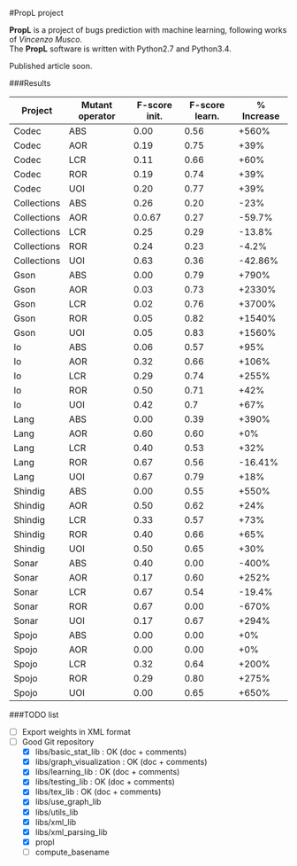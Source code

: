 #PropL project

**PropL** is a project of bugs prediction with machine learning, following works of *Vincenzo Musco*.  
The **PropL** software is written with Python2.7 and Python3.4.

Published article soon.

###Results

| Project     | Mutant operator | F-score init. | F-score learn. | \% Increase |
|-------------|-----------------|---------------|----------------|-------------|
| Codec       | ABS             | 0.00          | 0.56           | +560\%      |
| Codec       | AOR             | 0.19          | 0.75           | +39\%       |
| Codec       | LCR             | 0.11          | 0.66           | +60\%       |
| Codec       | ROR             | 0.19          | 0.74           | +39\%       |
| Codec       | UOI             | 0.20          | 0.77           | +39\%       |
| Collections | ABS             | 0.26          | 0.20           | -23\%       |
| Collections | AOR             | 0.0.67        | 0.27           | -59.7\%     |
| Collections | LCR             | 0.25          | 0.29           | -13.8\%     |
| Collections | ROR             | 0.24          | 0.23           | -4.2\%      |
| Collections | UOI             | 0.63          | 0.36           | -42.86\%    |
| Gson        | ABS             | 0.00          | 0.79           | +790\%      |
| Gson        | AOR             | 0.03          | 0.73           | +2330\%     |
| Gson        | LCR             | 0.02          | 0.76           | +3700\%     |
| Gson        | ROR             | 0.05          | 0.82           | +1540\%     |
| Gson        | UOI             | 0.05          | 0.83           | +1560\%     |
| Io          | ABS             | 0.06          | 0.57           | +95\%       |
| Io          | AOR             | 0.32          | 0.66           | +106\%      |
| Io          | LCR             | 0.29          | 0.74           | +255\%      |
| Io          | ROR             | 0.50          | 0.71           | +42\%       |
| Io          | UOI             | 0.42          | 0.7            | +67\%       |
| Lang        | ABS             | 0.00          | 0.39           | +390\%      |
| Lang        | AOR             | 0.60          | 0.60           | +0\%        |
| Lang        | LCR             | 0.40          | 0.53           | +32\%       |
| Lang        | ROR             | 0.67          | 0.56           | -16.41\%    |
| Lang        | UOI             | 0.67          | 0.79           | +18\%       |
| Shindig     | ABS             | 0.00          | 0.55           | +550\%      |
| Shindig     | AOR             | 0.50          | 0.62           | +24\%       |
| Shindig     | LCR             | 0.33          | 0.57           | +73\%       |
| Shindig     | ROR             | 0.40          | 0.66           | +65\%       |
| Shindig     | UOI             | 0.50          | 0.65           | +30\%       |
| Sonar       | ABS             | 0.40          | 0.00           | -400\%      |
| Sonar       | AOR             | 0.17          | 0.60           | +252\%      |
| Sonar       | LCR             | 0.67          | 0.54           | -19.4\%     |
| Sonar       | ROR             | 0.67          | 0.00           | -670\%      |
| Sonar       | UOI             | 0.17          | 0.67           | +294\%      |
| Spojo       | ABS             | 0.00          | 0.00           | +0\%        |
| Spojo       | AOR             | 0.00          | 0.00           | +0\%        |
| Spojo       | LCR             | 0.32          | 0.64           | +200\%      |
| Spojo       | ROR             | 0.29          | 0.80           | +275\%      |
| Spojo       | UOI             | 0.00          | 0.65           | +650\%      |

###TODO list

*   [ ] Export weights in XML format
*   [ ] Good Git repository
  *   [x] libs/basic_stat_lib : OK (doc + comments)
  *   [x] libs/graph_visualization : OK (doc + comments)
  *   [x] libs/learning_lib : OK (doc + comments)
  *   [x] libs/testing_lib : OK (doc + comments)
  *   [x] libs/tex_lib : OK (doc + comments)
  *   [x] libs/use_graph_lib
  *   [x] libs/utils_lib
  *   [x] libs/xml_lib
  *   [x] libs/xml_parsing_lib
  *   [x] propl
  *   [ ] compute_basename
